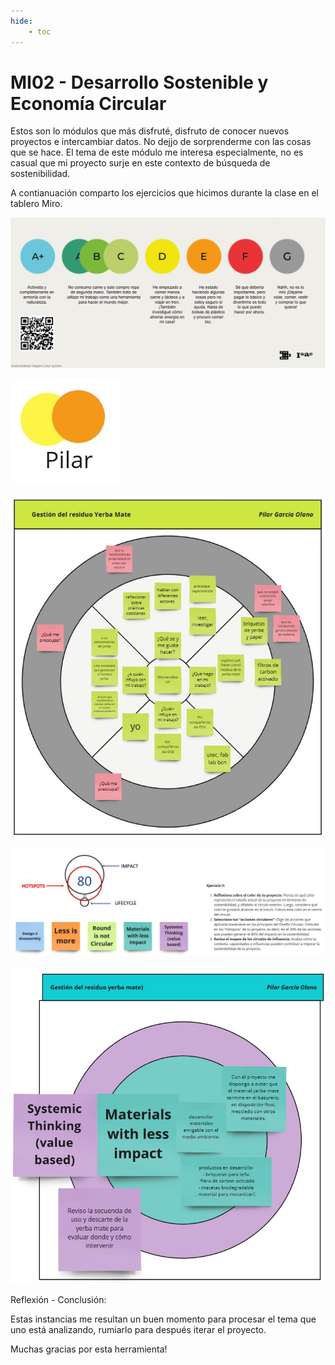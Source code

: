```yaml
---
hide:
    - toc
---
```


# MI02 - Desarrollo Sostenible y Economía Circular

Estos son lo módulos que más disfruté, disfruto de conocer nuevos proyectos e intercambiar datos. No dejjo de sorprenderme con las cosas que se hace. El tema de este módulo me interesa especialmente, no es casual que mi proyecto surje en este contexto de búsqueda de sostenibilidad. 

A contianuación comparto los ejercicios que hicimos durante la clase en el tablero Miro.

![](../images/MI02/mi02_01.jpg)

![](../images/MI02/mi02_02.jpg)

![](../images/MI02/mi02_03.jpg)

![](../images/MI02/mi02_04.jpg)

![](../images/MI02/mi02_05.jpg)



Reflexión - Conclusión:

Estas instancias me resultan un buen momento para procesar el tema que uno está analizando, rumiarlo para después iterar el proyecto.

Muchas gracias por esta herramienta!


